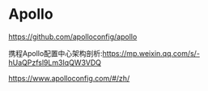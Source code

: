 # Apollo

https://github.com/apolloconfig/apollo

携程Apollo配置中心架构剖析:https://mp.weixin.qq.com/s/-hUaQPzfsl9Lm3IqQW3VDQ


https://www.apolloconfig.com/#/zh/